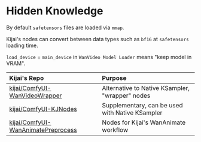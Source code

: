 # Hidden Knowledge

By default `safetensors` files are loaded via `mmap`.

Kijai's nodes can convert between data types such as `bf16` at `safetensors` loading time.

`load_device` = `main_device` in `WanVideo Model Loader` means "keep model in VRAM".

| Kijai's Repo | Purpose |
| :-- | :-- |
| [kijai/ComfyUI-WanVideoWrapper](https://github.com/kijai/ComfyUI-WanVideoWrapper)| Alternative to Native KSampler, "wrapper" nodes |
| [kijai/ComfyUI-KJNodes](https://github.com/kijai/ComfyUI-KJNodes)| Supplementary, can be used with Native KSampler |
| [kijai/ComfyUI-WanAnimatePreprocess](https://github.com/kijai/ComfyUI-WanAnimatePreprocess) | Nodes for Kijai's WanAnimate workflow |